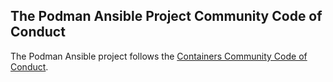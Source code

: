## The Podman Ansible Project Community Code of Conduct

The Podman Ansible project follows the [Containers Community Code of Conduct](https://github.com/containers/common/blob/master/CODE-OF-CONDUCT.md).
